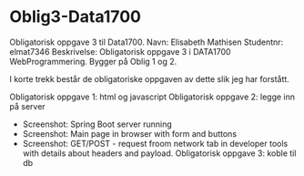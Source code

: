 # Oblig3-Data1700
Obligatorisk oppgave 3 til Data1700.
Navn: Elisabeth Mathisen
Studentnr: elmat7346
Beskrivelse: Obligatorisk oppgave 3 i DATA1700 WebProgrammering. Bygger på Oblig 1 og 2.

I korte trekk består de obligatoriske oppgaven av dette slik jeg har forstått.

Obligatorisk oppgave 1: html og javascript
Obligatorisk oppgave 2: legge inn på server
+ Screenshot: Spring Boot server running
+ Screenshot: Main page in browser with form and buttons
+ Screenshot: GET/POST - request froom network tab in developer tools with details about headers and payload.
Obligatorisk oppgave 3: koble til db